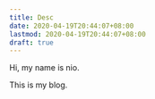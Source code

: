 ```yaml
---
title: Desc
date: 2020-04-19T20:44:07+08:00
lastmod: 2020-04-19T20:44:07+08:00
draft: true
---
```


Hi, my name is nio.

This is my blog.
